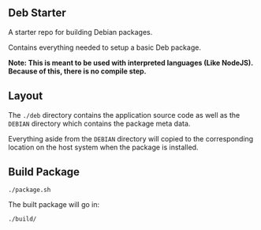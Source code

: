 ## Deb Starter
A starter repo for building Debian packages.

Contains everything needed to setup a basic Deb package. 

**Note: This is meant to be used with interpreted languages (Like NodeJS). Because of this, there is no compile step.**

## Layout
The `./deb` directory contains the application source code as well as the `DEBIAN` directory which contains the package meta data. 

Everything aside from the `DEBIAN` directory will copied to the corresponding location on the host system when the package is installed.

## Build Package
```
./package.sh
```

The built package will go in:
```
./build/
```